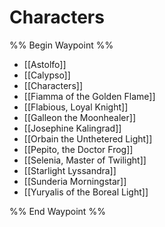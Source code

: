 # Characters


%% Begin Waypoint %%
- [[Astolfo]]
- [[Calypso]]
- [[Characters]]
- [[Fiamma of the Golden Flame]]
- [[Flabious, Loyal Knight]]
- [[Galleon the Moonhealer]]
- [[Josephine Kalingrad]]
- [[Orbain the Unthetered Light]]
- [[Pepito, the Doctor Frog]]
- [[Selenia, Master of Twilight]]
- [[Starlight Lyssandra]]
- [[Sunderia Morningstar]]
- [[Yuryalis of the Boreal Light]]

%% End Waypoint %%